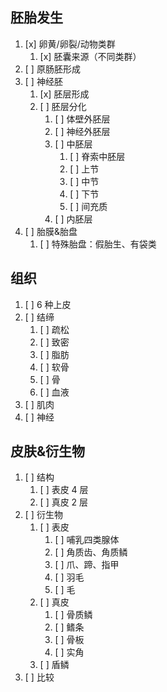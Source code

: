 ## 胚胎发生
1. [x] 卵黄/卵裂/动物类群
	1. [x] 胚囊来源（不同类群）
2. [ ] 原肠胚形成
3. [ ] 神经胚
	1. [x] 胚层形成
	2. [ ] 胚层分化
		1. [ ] 体壁外胚层
		2. [ ] 神经外胚层
		3. [ ] 中胚层
			1. [ ] 脊索中胚层
			2. [ ] 上节
			3. [ ] 中节
			4. [ ] 下节
			5. [ ] 间充质
		4. [ ] 内胚层
4. [ ] 胎膜&胎盘
	1. [ ] 特殊胎盘：假胎生、有袋类
## 组织
1. [ ] 6 种上皮
2. [ ] 结缔
	1. [ ] 疏松
	2. [ ] 致密
	3. [ ] 脂肪
	4. [ ] 软骨
	5. [ ] 骨
	6. [ ] 血液
3. [ ] 肌肉
4. [ ] 神经
## 皮肤&衍生物
1. [ ] 结构
	1. [ ] 表皮 4 层
	2. [ ] 真皮 2 层
2. [ ] 衍生物
	1. [ ] 表皮
		1. [ ] 哺乳四类腺体
		2. [ ] 角质齿、角质鳞
		3. [ ] 爪、蹄、指甲
		4. [ ] 羽毛
		5. [ ] 毛
	2. [ ] 真皮
		1. [ ] 骨质鳞
		2. [ ] 鳍条
		3. [ ] 骨板
		4. [ ] 实角
	3. [ ] 盾鳞
3. [ ] 比较